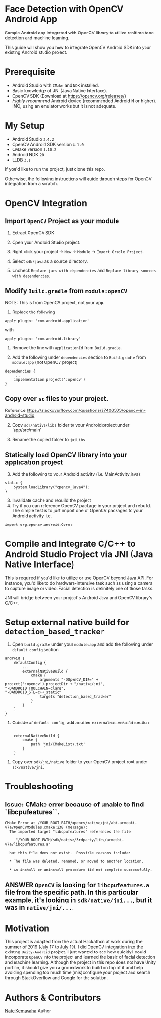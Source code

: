 Face Detection with OpenCV Android App
===

Sample Android app integrated with OpenCV library to utilize realtime face detection and machine learning.

This guide will show you how to integrate OpenCV Android SDK into your existing Android studio project.

Prerequisite
===
- Android Studio with `CMake` and `NDK` installed.
- Basic knowledge of JNI (Java Native Interface).
- OpenCV SDK (Download at https://opencv.org/releases/)
- *Highly recommend* Android device (recommended Android N or higher). IMO, using an emulator works but it is not adequate.

My Setup
===
- Android Studio `3.4.2`
- OpenCV Android SDK version `4.1.0`
- CMake version `3.10.2`
- Android NDK `20`
- LLDB `3.1`


If you'd like to run the project, just clone this repo.

Otherwise, the following instructions will guide through steps for OpenCV integration from a scratch.


OpenCV Integration
===

## Import `OpenCV` Project as your module

 1. Extract OpenCV SDK

 1. Open your Android Studio project.

 1. Right click your project -> `New` -> `Module` -> `Import Gradle Project`.

 1. Select `sdk/java` as a source directory.

 1. Uncheck `Replace jars with dependencies` and `Replace library sources with dependencies`.

## Modify `Build.gradle` from `module:openCV`
NOTE: This is from OpenCV project, not your app.

 1. Replace the following
```
apply plugin: 'com.android.application'
```
with
```
apply plugin: 'com.android.library'
```

 1. Remove the line with `applicationId` from `Build.gradle`.

 1. Add the following under `dependencies` section to `Build.gradle` from `module:app` (not OpenCV project)
```
dependencies {
    ...
    implementation project(':opencv')
}
```

## Copy over `so` files to your project.
Reference https://stackoverflow.com/questions/27406303/opencv-in-android-studio

 2. Copy `sdk/native/libs` folder to your Android project under 'app/src/main'

 2. Rename the copied folder to `jniLibs`

## Statically load OpenCV library into your application project

 3. Add the following to your Android activity (i.e. MainActivity.java)
```
static {
    System.loadLibrary("opencv_java4");
}
```
 3. Invalidate cache and rebuild the project
  3. Try if you can reference OpenCV package in your project and rebuild. The simple test is to just import one of OpenCV packages to your Android activity.
i.e.
```
import org.opencv.android.Core;
```



Compile and Integrate C/C++ to Android Studio Project via JNI (Java Native Interface)
===
This is required if you'd like to utilize or use OpenCV beyond Java API.
For instance, you'd like to do hardware-intensive task such as using a camera to capture image or video.
Facial detection is definitely one of those tasks.

JNI will bridge between your project's Android Java and OpenCV library's C/C++.


# Setup external native build for `detection_based_tracker`

1. Open `build.gradle` under your `module:app` and add the following under `default config` section
```
android {
    defaultConfig {
        ...
        externalNativeBuild {
            cmake {
                arguments "-DOpenCV_DIR=" + project(':opencv').projectDir + "/native/jni",
"-DANDROID_TOOLCHAIN=clang",
"-DANDROID_STL=c++_static"
                targets "detection_based_tracker"
            }
        }
    }
}
```

1. Outside of `default config`, add another `externalNativeBuild` section
```

    externalNativeBuild {
        cmake {
            path 'jni/CMakeLists.txt'
        }
    }

```

1. Copy over `sdk/jni/native` folder to your OpenCV project root under `sdk/native/jni`.



# Troubleshooting
## Issue: CMake error because of unable to find `libcpufeatures``.
```
CMake Error at /YOUR_ROOT_PATH/opencv/native/jni/abi-armeabi-v7a/OpenCVModules.cmake:238 (message):
  The imported target "libcpufeatures" references the file

     "/YOUR_ROOT_PATH/sdk/native/3rdparty/libs/armeabi-v7a/libcpufeatures.a"

  but this file does not exist.  Possible reasons include:

  * The file was deleted, renamed, or moved to another location.

  * An install or uninstall procedure did not complete successfully.
```
## ANSWER `OpenCV` is looking for `libcpufeatures.a` file from the specific path. In this particular example, it's looking in `sdk/native/jni...`, but it was in `native/jni/...`.


Motivation
===
This project is adapted from the actual Hackathon at work during the summer of 2019 (July 17 to July 19).
I did OpenCV integration into the existing `Unity-Android` project.
I just wanted to see how quickly I could incorporate `OpenCV` into the project and learned the basic of facial detection and machine learning.
Although the project in this repo does not have Unity portion, it should give you a groundwork to build on top of it
and help avoiding spending too much time (mis)configure your project and search through StackOverflow and Google for the solution.


Authors & Contributors
===
[Nate Kemavaha](https://github.com/boyserk84) Author
